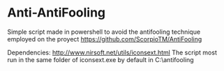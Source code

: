# Anti-AntiFooling
Simple script made in powershell to avoid the antifooling technique employed on the proyect https://github.com/ScorpioTM/AntiFooling


Dependencies: http://www.nirsoft.net/utils/iconsext.html
The script most run in the same folder of iconsext.exe by default in C:\antifooling
